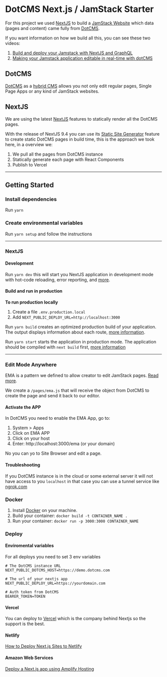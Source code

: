 # DotCMS Next.js / JamStack Starter
For this project we used [NextJS](https://nextjs.org/) to build a [JamStack Website](https://jamstack.org/) which data (pages and content) came fully from [DotCMS](https://dotcms.com).

If you want information on how we build all this, you can see these two videos:

1. [Build and deploy your Jamstack with NextJS and GraphQL](https://www.youtube.com/watch?v=zy7xr7TcqUo)
2. [Making your Jamstack application editable in real-time with dotCMS](https://www.youtube.com/watch?v=3vjdxjfkZRQ)

## DotCMS
[DotCMS](https://dotcms.com) as a [hybrid CMS](https://dotcms.com/product/hybrid-cms) allows you not only edit regular pages, Single Page Apps or any kind of JamStack websites.

## NextJS
We are using the latest [NextJS](https://nextjs.org/) features to statically render all the DotCMS pages.

With the release of NextJS 9.4 you can use its [Static Site Generator](https://nextjs.org/blog/next-9-3#next-gen-static-site-generation-ssg-support) feature to create static DotCMS pages in build time, this is the approach we took here, in a overview we:

1. We pull all the pages from DotCMS instance
2. Statically generate each page with React Components
3. Publish to Vercel

----------------------------

## Getting Started

### Install dependencies
Run `yarn`

### Create environmental variables
Run `yarn setup` and follow the instructions

----------------------------

### NextJS

#### Development
Run `yarn dev` this will start you NextJS application in development mode with hot-code reloading, error reporting, and [more](https://nextjs.org/docs/api-reference/cli#development).

#### Build and run in production

**To run production locally**

1. Create a file `.env.production.local`
2. Add `NEXT_PUBLIC_DEPLOY_URL=http://localhost:3000`

Run `yarn build` creates an optimized production build of your application. The output displays information about each route, [more information](https://nextjs.org/docs/api-reference/cli#build).

Run `yarn start` starts the application in production mode. The application should be compiled with `next build` first, [more information](https://nextjs.org/docs/api-reference/cli#production)

----------------------------

### Edit Mode Anywhere

EMA is a pattern we defined to allow creator to edit JamStack pages. [Read more](https://dotcms.com/blog/post/headless-cms-for-marketers-deep-dive-into-edit-mode-anywhere).

We create a `/pages/ema.js` that will receive the object from DotCMS to create the page and send it back to our editor.

#### Activate the APP

In DotCMS you need to enable the EMA App, go to:

1. System > Apps
2. Click on EMA APP
3. Click on your host
4. Enter: http://localhost:3000/ema (or your domain)

No you can yo to Site Browser and edit a page.

#### Troubleshooting

If you DotCMS instance is in the cloud or some external server it will not have access to you `localhost` in that case you can use a tunnel service like [ngrok.com](https://ngrok.com/)

### Docker
1. Install [Docker](https://docs.docker.com/get-docker/) on your machine.
2. Build your container: `docker build -t CONTAINER_NAME .`
3. Run your container: `docker run -p 3000:3000 CONTAINER_NAME`


### Deploy

#### Enviromental variables
For all deploys you need to set 3 env variables

```
# The DotCMS instance URL
NEXT_PUBLIC_DOTCMS_HOST=https://demo.dotcms.com

# The url of your nextjs app
NEXT_PUBLIC_DEPLOY_URL=https://yourdomain.com

# Auth token from DotCMS
BEARER_TOKEN=TOKEN
```

#### Vercel
You can deploy to [Vercel](https://vercel.com/docs/platform/deployments) which is the company behind Nextjs so the support is the best.

#### Netlify
[How to Deploy Next.js Sites to Netlify](https://www.netlify.com/blog/2020/11/30/how-to-deploy-next.js-sites-to-netlify/)

#### Amazon Web Services
[Deploy a Next.js app using Amplify Hosting](https://docs.amplify.aws/guides/hosting/nextjs/q/platform/js)
